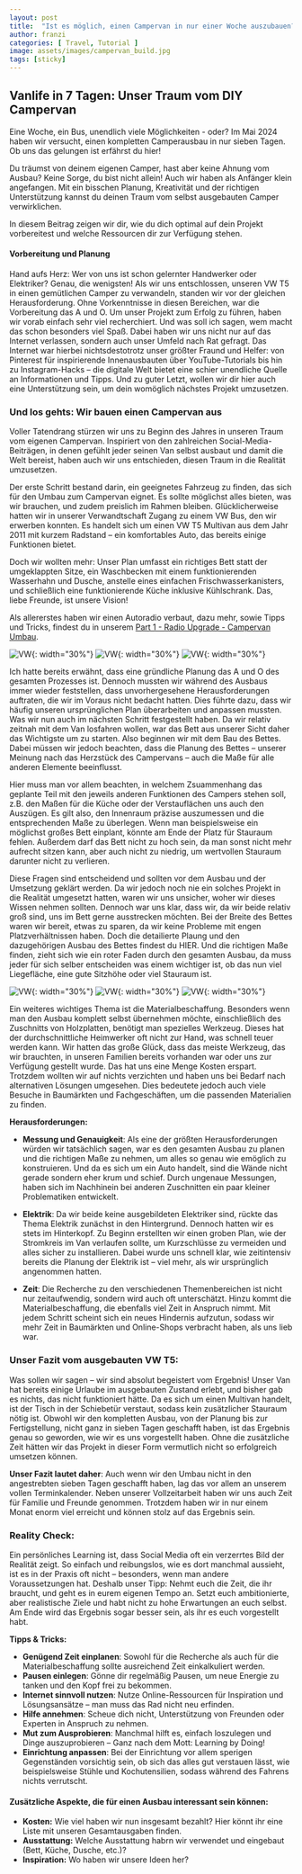 ```yaml
---
layout: post
title:  "Ist es möglich, einen Campervan in nur einer Woche auszubauen?"
author: franzi
categories: [ Travel, Tutorial ]
image: assets/images/campervan_build.jpg
tags: [sticky]
---
```


## Vanlife in 7 Tagen: Unser Traum vom DIY Campervan 

Eine Woche, ein Bus, unendlich viele Möglichkeiten - oder? Im Mai 2024 haben wir versucht, einen kompletten Camperausbau in nur sieben Tagen. Ob uns das gelungen ist erfährst du hier!

Du träumst von deinem eigenen Camper, hast aber keine Ahnung vom Ausbau? Keine Sorge, du bist nicht allein! Auch wir haben als Anfänger klein angefangen. Mit ein bisschen Planung, Kreativität und der richtigen Unterstützung kannst du deinen Traum vom selbst ausgebauten Camper verwirklichen.

In diesem Beitrag zeigen wir dir, wie du dich optimal auf dein Projekt vorbereitest und welche Ressourcen dir zur Verfügung stehen. 


#### Vorbereitung und Planung 

Hand aufs Herz: Wer von uns ist schon gelernter Handwerker oder Elektriker? Genau, die wenigsten! Als wir uns entschlossen, unseren VW T5 in einen gemütlichen Camper zu verwandeln, standen wir vor der gleichen Herausforderung. Ohne Vorkenntnisse in diesen Bereichen, war die Vorbereitung das A und O. Um unser Projekt zum Erfolg zu führen, haben wir vorab einfach sehr viel recherchiert. Und was soll ich sagen, wem macht das schon besonders viel Spaß. Dabei haben wir uns nicht nur auf das Internet verlassen, sondern auch unser Umfeld nach Rat gefragt. Das Internet war hierbei nichtsdestotrotz unser größter Fraund und Helfer: von Pinterest für inspirierende Innenausbauten über YouTube-Tutorials bis hin zu Instagram-Hacks – die digitale Welt bietet eine schier unendliche Quelle an Informationen und Tipps. Und zu guter Letzt, wollen wir dir hier auch eine Unterstützung sein, um dein womöglich nächstes Projekt umzusetzen. 


### Und los gehts: Wir bauen einen Campervan aus
Voller Tatendrang stürzen wir uns zu Beginn des Jahres in unseren Traum vom eigenen Campervan. Inspiriert von den zahlreichen Social-Media-Beiträgen, in denen gefühlt jeder seinen Van selbst ausbaut und damit die Welt bereist, haben auch wir uns entschieden, diesen Traum in die Realität umzusetzen.

Der erste Schritt bestand darin, ein geeignetes Fahrzeug zu finden, das sich für den Umbau zum Campervan eignet. Es sollte möglichst alles bieten, was wir brauchen, und zudem preislich im Rahmen bleiben. Glücklicherweise hatten wir in unserer Verwandtschaft Zugang zu einem VW Bus, den wir erwerben konnten. Es handelt sich um einen VW T5 Multivan aus dem Jahr 2011 mit kurzem Radstand – ein komfortables Auto, das bereits einige Funktionen bietet.

Doch wir wollten mehr: Unser Plan umfasst ein richtiges Bett statt der umgeklappten Sitze, ein Waschbecken mit einem funktionierenden Wasserhahn und Dusche, anstelle eines einfachen Frischwasserkanisters, und schließlich eine funktionierende Küche inklusive Kühlschrank. Das, liebe Freunde, ist unsere Vision!

Als allererstes haben wir einen Autoradio verbaut, dazu mehr, sowie Tipps und Tricks, findest du in unserem <a href="{% post_url 2023-03-31-campervan-part1-radio %}">Part 1 - Radio Upgrade - Campervan Umbau</a>. 



![VW](/assets/images/Ausbau07.jpg){: width="30%"}
![VW](/assets/images/Ausbau06.jpg){: width="30%"}
![VW](/assets/images/Ausbau08.jpg){: width="30%"}


Ich hatte bereits erwähnt, dass eine gründliche Planung das A und O des gesamten Prozesses ist. Dennoch mussten wir während des Ausbaus immer wieder feststellen, dass unvorhergesehene Herausforderungen auftraten, die wir im Voraus nicht bedacht hatten. Dies führte dazu, dass wir häufig unseren ursprünglichen Plan überarbeiten und anpassen mussten. Was wir nun auch im nächsten Schritt festgestellt haben. Da wir relativ zeitnah mit dem Van losfahren wollen, war das Bett aus unserer Sicht daher das Wichtigste um zu starten. Also beginnen wir mit dem Bau des Bettes. Dabei müssen wir jedoch beachten, dass die Planung des Bettes – unserer Meinung nach das Herzstück des Campervans – auch die Maße für alle anderen Elemente beeinflusst.

Hier muss man vor allem beachten, in welchem Zsuammenhang das  geplante Teil mit den jeweils anderen Funktionen des Campers stehen soll, z.B. den Maßen für die Küche oder der Verstauflächen uns auch den Auszügen. Es gilt also, den Innenraum präzise auszumessen und die entsprechenden Maße zu überlegen. Wenn man beispielsweise ein möglichst großes Bett einplant, könnte am Ende der Platz für Stauraum fehlen. Außerdem darf das Bett nicht zu hoch sein, da man sonst nicht mehr aufrecht sitzen kann, aber auch nicht zu niedrig, um wertvollen Stauraum darunter nicht zu verlieren. 

Diese Fragen sind entscheidend und sollten vor dem Ausbau und der Umsetzung geklärt werden. Da wir jedoch noch nie ein solches Projekt in die Realität umgesetzt hatten, waren wir uns unsicher, woher wir dieses Wissen nehmen sollten. Dennoch war uns klar, dass wir, da wir beide relativ groß sind, uns im Bett gerne ausstrecken möchten. Bei der Breite des Bettes waren wir bereit, etwas zu sparen, da wir keine Probleme mit engen Platzverhältnissen haben. Doch die detailierte Plaung und den dazugehörigen Ausbau des Bettes findest du HIER. Und die richtigen Maße finden, zieht sich wie ein roter Faden durch den gesamten Ausbau, da muss jeder für sich selber entscheiden was einem wichtiger ist, ob das nun viel Liegefläche, eine gute Sitzhöhe oder viel Stauraum ist. 


![VW](/assets/images/Ausbau02.jpg){: width="30%"}
![VW](/assets/images/Ausbau03.jpg){: width="30%"}
![VW](/assets/images/Ausbau04.jpg){: width="30%"}



Ein weiteres wichtiges Thema ist die Materialbeschaffung. Besonders wenn man den Ausbau komplett selbst übernehmen möchte, einschließlich des Zuschnitts von Holzplatten, benötigt man spezielles Werkzeug. Dieses hat der durchschnittliche Heimwerker oft nicht zur Hand, was schnell teuer werden kann. Wir hatten das große Glück, dass das meiste Werkzeug, das wir brauchten, in unseren Familien bereits vorhanden war oder uns zur Verfügung gestellt wurde. Das hat uns eine Menge Kosten erspart. Trotzdem wollten wir auf nichts verzichten und haben uns bei Bedarf nach alternativen Lösungen umgesehen. Dies bedeutete jedoch auch viele Besuche in Baumärkten und Fachgeschäften, um die passenden Materialien zu finden.


**Herausforderungen:** 
* **Messung und Genauigkeit**: Als eine der größten Herausforderungen würden wir tatsächlich sagen, war es den gesamten Ausbau zu planen und die richtigen Maße zu nehmen, um alles so genau wie emöglich zu konstruieren. Und da es sich um ein Auto handelt, sind die Wände nicht gerade sondern eher krum und schief. Durch ungenaue Messungen, haben sich im Nachhinein bei anderen Zuschnitten ein paar kleiner Problematiken entwickelt. 

* **Elektrik**: Da wir beide keine ausgebildeten Elektriker sind, rückte das Thema Elektrik zunächst in den Hintergrund. Dennoch hatten wir es stets im Hinterkopf. Zu Beginn erstellten wir einen groben Plan, wie der Stromkreis im Van verlaufen sollte, um Kurzschlüsse zu vermeiden und alles sicher zu installieren. Dabei wurde uns schnell klar, wie zeitintensiv bereits die Planung der Elektrik ist – viel mehr, als wir ursprünglich angenommen hatten. 


* **Zeit**: Die Recherche zu den verschiedenen Themenbereichen ist nicht nur zeitaufwendig, sondern wird auch oft unterschätzt. Hinzu kommt die Materialbeschaffung, die ebenfalls viel Zeit in Anspruch nimmt. Mit jedem Schritt scheint sich ein neues Hindernis aufzutun, sodass wir mehr Zeit in Baumärkten und Online-Shops verbracht haben, als uns lieb war.
 

### Unser Fazit vom ausgebauten VW T5: 
Was sollen wir sagen – wir sind absolut begeistert vom Ergebnis! Unser Van hat bereits einige Urlaube im ausgebauten Zustand erlebt, und bisher gab es nichts, das nicht funktioniert hätte. Da es sich um einen Multivan handelt, ist der Tisch in der Schiebetür verstaut, sodass kein zusätzlicher Stauraum nötig ist. Obwohl wir den kompletten Ausbau, von der Planung bis zur Fertigstellung, nicht ganz in sieben Tagen geschafft haben, ist das Ergebnis genau so geworden, wie wir es uns vorgestellt haben. Ohne die zusätzliche Zeit hätten wir das Projekt in dieser Form vermutlich nicht so erfolgreich umsetzen können.

**Unser Fazit lautet daher**: Auch wenn wir den Umbau nicht in den angestrebten sieben Tagen geschafft haben, lag das vor allem an unserem vollen Terminkalender. Neben unserer Vollzeitarbeit haben wir uns auch Zeit für Familie und Freunde genommen. Trotzdem haben wir in nur einem Monat enorm viel erreicht und können stolz auf das Ergebnis sein.


### Reality Check:
Ein persönliches Learning ist, dass Social Media oft ein verzerrtes Bild der Realität zeigt. So einfach und reibungslos, wie es dort manchmal aussieht, ist es in der Praxis oft nicht – besonders, wenn man andere Voraussetzungen hat. Deshalb unser Tipp: Nehmt euch die Zeit, die ihr braucht, und geht es in eurem eigenen Tempo an. Setzt euch ambitionierte, aber realistische Ziele und habt nicht zu hohe Erwartungen an euch selbst. Am Ende wird das Ergebnis sogar besser sein, als ihr es euch vorgestellt habt.


**Tipps & Tricks:** 
* **Genügend Zeit einplanen**: Sowohl für die Recherche als auch für die Materialbeschaffung sollte ausreichend Zeit einkalkuliert werden.
* **Pausen einlegen**: Gönne dir regelmäßig Pausen, um neue Energie zu tanken und den Kopf frei zu bekommen.
* **Internet sinnvoll nutzen**: Nutze Online-Ressourcen für Inspiration und Lösungsansätze – man muss das Rad nicht neu erfinden.
* **Hilfe annehmen**: Scheue dich nicht, Unterstützung von Freunden oder Experten in Anspruch zu nehmen.
* **Mut zum Ausprobieren**: Manchmal hilft es, einfach loszulegen und Dinge auszuprobieren – Ganz nach dem Mott: Learning by Doing!
* **Einrichtung anpassen**: Bei der Einrichtung vor allem sperigen Gegenständen vorsichtig sein, ob sich das alles gut verstauen lässt, wie beispielsweise Stühle und Kochutensilien, sodass während des Fahrens nichts verrutscht. 


#### Zusätzliche Aspekte, die für einen Ausbau interessant sein können:

* **Kosten:** Wie viel haben wir nun insgesamt bezahlt? 
Hier könnt ihr eine Liste mit unseren Gesamtausgaben finden. 
* **Ausstattung:** Welche Ausstattung habrn wir verwendet und eingebaut (Bett, Küche, Dusche, etc.)?
* **Inspiration:** Wo haben wir unsere Ideen her? 

